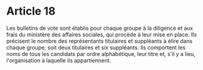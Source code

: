 # Article 18

Les bulletins de vote sont établis pour chaque groupe à la diligence et aux frais du ministère des affaires sociales, qui procède à leur mise en place. Ils précisent le nombre des représentants titulaires et suppléants à élire dans chaque groupe, soit deux titulaires et six suppléants. Ils comportent les noms de tous les candidats par ordre alphabétique, leur titre et, s'il y a lieu, l'organisation à laquelle ils appartiennent.
